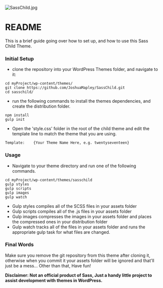 ![SassChild.jpg](http://joshuamapley.com/storage/app/media/SassChild.jpg)
# README #

This is a brief guide going over how to set up, and how to use this Sass Child Theme.

### Initial Setup ###

* clone the repository into your WordPress Themes folder, and navigate to it:

```
cd myProject/wp-content/themes/
git clone https://github.com/JoshuaMapley/SassChild.git
cd sasschild/
```

* run the following commands to install the themes dependencies, and create the distribution folder.
```
npm install
gulp init
```
* Open the 'style.css' folder in the root of the child theme and edit the template line to match the theme that you are using.
```
Template:    {Your Theme Name Here, e.g. twentyseventeen}
```
### Usage ###

* Navigate to your theme directory and run one of the following commands.
```
cd myProject/wp-content/themes/sasschild
gulp styles
gulp scripts
gulp images
gulp watch
```
* Gulp styles compiles all of the SCSS files in your assets folder
* Gulp scripts compiles all of the .js files in your assets folder
* Gulp images compresses the images in your assets folder and places the compressed ones in your distribution folder
* Gulp watch tracks all of the files in your assets folder and runs the appropriate gulp task for what files are changed.

### Final Words ###

Make sure you remove the git repository from this theme after cloning it, otherwise when you commit it your assets folder will be ignored and that'll just be a mess... Other than that, Have fun!

**Disclaimer: Not an official product of Sass, Just a handy little project to assist development with themes in WordPress.**